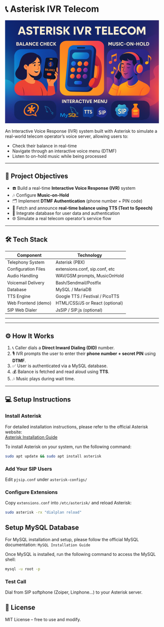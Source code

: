 # 📞 Asterisk IVR Telecom
![Alt Text](https://github.com/azilRababe/asterisk-ivr-telecom/blob/main/asterisk_ivr.png)

An Interactive Voice Response (IVR) system built with Asterisk to simulate a real-world telecom operator’s voice server, allowing users to:

- Check their balance in real-time
- Navigate through an interactive voice menu (DTMF)
- Listen to on-hold music while being processed

---

## 🎯 Project Objectives

- ☎️ Build a real-time **Interactive Voice Response (IVR)** system
- 🎶 Configure **Music-on-Hold**
- 🗂️ Implement **DTMF Authentication** (phone number + PIN code)
- 💸 Fetch and announce **real-time balance using TTS (Text to Speech)**
- 🔐 Integrate database for user data and authentication
- 🌐 Simulate a real telecom operator’s service flow

---

## 🛠️ Tech Stack

| Component           | Technology                      |
| ------------------- | ------------------------------- |
| Telephony System    | Asterisk (PBX)                  |
| Configuration Files | extensions.conf, sip.conf, etc  |
| Audio Handling      | WAV/GSM prompts, MusicOnHold    |
| Voicemail Delivery  | Bash/Sendmail/Postfix           |
| Database            | MySQL / MariaDB                 |
| TTS Engine          | Google TTS / Festival / PicoTTS |
| Web Frontend (demo) | HTML/CSS/JS or React (optional) |
| SIP Web Dialer      | JsSIP / SIP.js (optional)       |

---

---

## ⚙️ How It Works

1. 📞 Caller dials a **Direct Inward Dialing (DID)** number.
2. 🎙 IVR prompts the user to enter their **phone number + secret PIN** using **DTMF**.
3. ✅ User is authenticated via a MySQL database.
4. 💰 Balance is fetched and read aloud using **TTS**.
5. 🎶 Music plays during wait time.

---

## 💻 Setup Instructions

### Install Asterisk

For detailed installation instructions, please refer to the official Asterisk website:  
[Asterisk Installation Guide](https://wiki.asterisk.org/wiki/display/AST/Installing+Asterisk)

To install Asterisk on your system, run the following command:

```bash
sudo apt update && sudo apt install asterisk
```

### Add Your SIP Users
Edit `pjsip.conf` under `asterisk-configs/`

### Configure Extensions
Copy `extensions.conf` into `/etc/asterisk/` and reload Asterisk:
```bash
sudo asterisk -rx "dialplan reload"
```

## Setup MySQL Database
For MySQL installation and setup, please follow the official MySQL documentation:
`MySQL Installation Guide`

Once MySQL is installed, run the following command to access the MySQL shell:

```bash
mysql -u root -p 
```

### Test Call

Dial from SIP softphone (Zoiper, Linphone...) to your Asterisk server.

## 📂 License

MIT License – free to use and modify.
